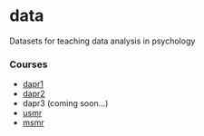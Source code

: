 # data

Datasets for teaching data analysis in psychology



### Courses

- [dapr1](https://uoepsy.github.io/data/dapr1/)
- [dapr2](https://uoepsy.github.io/data/dapr2/)
- dapr3 (coming soon...)
- [usmr](https://uoepsy.github.io/data/usmr/)
- [msmr](https://uoepsy.github.io/data/msmr/)
